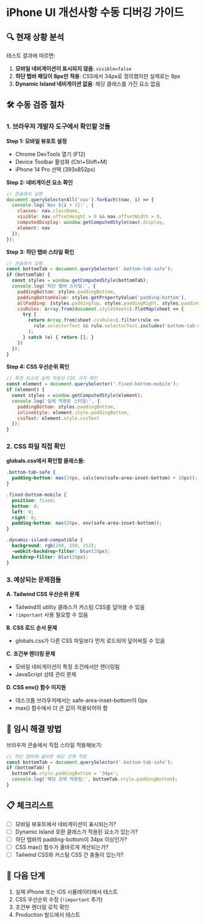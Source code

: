 # iPhone UI 개선사항 수동 디버깅 가이드

## 🔍 현재 상황 분석

테스트 결과에 따르면:

1. **모바일 네비게이션이 표시되지 않음**: `visible=false`
2. **하단 탭바 패딩이 8px만 적용**: CSS에서 34px로 정의했지만 실제로는 8px
3. **Dynamic Island 네비게이션 없음**: 해당 클래스를 가진 요소 없음

## 🛠️ 수동 검증 절차

### 1. 브라우저 개발자 도구에서 확인할 것들

**Step 1: 모바일 뷰포트 설정**
- Chrome DevTools 열기 (F12)
- Device Toolbar 활성화 (Ctrl+Shift+M)
- iPhone 14 Pro 선택 (393x852px)

**Step 2: 네비게이션 요소 확인**
```javascript
// 콘솔에서 실행
document.querySelectorAll('nav').forEach((nav, i) => {
  console.log(`Nav ${i + 1}:`, {
    classes: nav.className,
    visible: nav.offsetHeight > 0 && nav.offsetWidth > 0,
    computedDisplay: window.getComputedStyle(nav).display,
    element: nav
  });
});
```

**Step 3: 하단 탭바 스타일 확인**
```javascript
// 콘솔에서 실행
const bottomTab = document.querySelector('.bottom-tab-safe');
if (bottomTab) {
  const styles = window.getComputedStyle(bottomTab);
  console.log('하단 탭바 스타일:', {
    paddingBottom: styles.paddingBottom,
    paddingBottomValue: styles.getPropertyValue('padding-bottom'),
    allPadding: [styles.paddingTop, styles.paddingRight, styles.paddingBottom, styles.paddingLeft],
    cssRules: Array.from(document.styleSheets).flatMap(sheet => {
      try {
        return Array.from(sheet.cssRules).filter(rule => 
          rule.selectorText && rule.selectorText.includes('bottom-tab-safe')
        );
      } catch (e) { return []; }
    })
  });
}
```

**Step 4: CSS 우선순위 확인**
```javascript
// 특정 요소의 실제 적용된 CSS 규칙 확인
const element = document.querySelector('.fixed-bottom-mobile');
if (element) {
  const styles = window.getComputedStyle(element);
  console.log('실제 적용된 스타일:', {
    paddingBottom: styles.paddingBottom,
    inlineStyle: element.style.paddingBottom,
    cssText: element.style.cssText
  });
}
```

### 2. CSS 파일 직접 확인

**globals.css에서 확인할 클래스들:**
```css
.bottom-tab-safe {
  padding-bottom: max(34px, calc(env(safe-area-inset-bottom) + 10px));
}

.fixed-bottom-mobile {
  position: fixed;
  bottom: 0;
  left: 0;
  right: 0;
  padding-bottom: max(20px, env(safe-area-inset-bottom));
}

.dynamic-island-compatible {
  background: rgb(248, 250, 252);
  -webkit-backdrop-filter: blur(20px);
  backdrop-filter: blur(20px);
}
```

### 3. 예상되는 문제점들

**A. Tailwind CSS 우선순위 문제**
- Tailwind의 utility 클래스가 커스텀 CSS를 덮어쓸 수 있음
- `!important` 사용 필요할 수 있음

**B. CSS 로드 순서 문제**
- globals.css가 다른 CSS 파일보다 먼저 로드되어 덮어써질 수 있음

**C. 조건부 렌더링 문제**
- 모바일 네비게이션이 특정 조건에서만 렌더링됨
- JavaScript 상태 관리 문제

**D. CSS env() 함수 미지원**
- 데스크톱 브라우저에서는 safe-area-inset-bottom이 0px
- max() 함수에서 더 큰 값이 적용되어야 함

## 🔧 임시 해결 방법

브라우저 콘솔에서 직접 스타일 적용해보기:
```javascript
// 하단 탭바에 올바른 패딩 강제 적용
const bottomTab = document.querySelector('.bottom-tab-safe');
if (bottomTab) {
  bottomTab.style.paddingBottom = '34px';
  console.log('패딩 강제 적용됨:', bottomTab.style.paddingBottom);
}
```

## 📋 체크리스트

- [ ] 모바일 뷰포트에서 네비게이션이 표시되는가?
- [ ] Dynamic Island 호환 클래스가 적용된 요소가 있는가?
- [ ] 하단 탭바의 padding-bottom이 34px 이상인가?
- [ ] CSS max() 함수가 올바르게 계산되는가?
- [ ] Tailwind CSS와 커스텀 CSS 간 충돌이 있는가?

## 🚀 다음 단계

1. 실제 iPhone 또는 iOS 시뮬레이터에서 테스트
2. CSS 우선순위 수정 (`!important` 추가)
3. 조건부 렌더링 로직 확인
4. Production 빌드에서 테스트